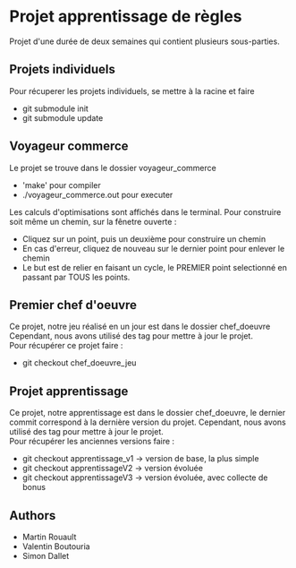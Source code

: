 
# Projet apprentissage de règles

Projet d'une durée de deux semaines qui contient plusieurs sous-parties.


## Projets individuels

Pour récuperer les projets individuels, se mettre à la racine et faire   
* git submodule init  
* git submodule update
                
## Voyageur commerce

Le projet se trouve dans le dossier voyageur_commerce  
* 'make' pour compiler
* ./voyageur_commerce.out pour executer

Les calculs d'optimisations sont affichés dans le terminal. Pour construire soit même un chemin, sur la fênetre ouverte :  
* Cliquez sur un point, puis un deuxième pour construire un chemin
* En cas d'erreur, cliquez de nouveau sur le dernier point pour enlever le chemin
* Le but est de relier en faisant un cycle, le PREMIER point selectionné en passant par TOUS les points.

## Premier chef d'oeuvre

Ce projet, notre jeu réalisé en un jour est dans le dossier chef_doeuvre   
Cependant, nous avons utilisé des tag pour mettre à jour le projet.  
Pour récupérer ce projet faire :
* git checkout chef_doeuvre_jeu

## Projet apprentissage

Ce projet, notre apprentissage est dans le dossier chef_doeuvre, le dernier commit correspond à la dernière version du projet.
Cependant, nous avons utilisé des tag pour mettre à jour le projet.  
Pour récupérer les anciennes versions faire :
* git checkout  apprentissage_v1 -> version de base, la plus simple
* git checkout  apprentissageV2 -> version évoluée
* git checkout  apprentissageV3 -> version évoluée, avec collecte de bonus





## Authors

- Martin Rouault
- Valentin Boutouria
- Simon Dallet

